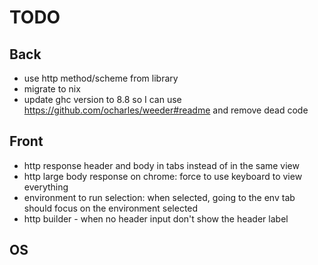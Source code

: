 # TODO

## Back

- use http method/scheme from library
- migrate to nix
- update ghc version to 8.8 so I can use https://github.com/ocharles/weeder#readme and remove dead code

## Front

- http response header and body in tabs instead of in the same view
- http large body response on chrome: force to use keyboard to view everything
- environment to run selection: when selected, going to the env tab should focus on the environment selected
- http builder - when no header input don't show the header label

## OS
